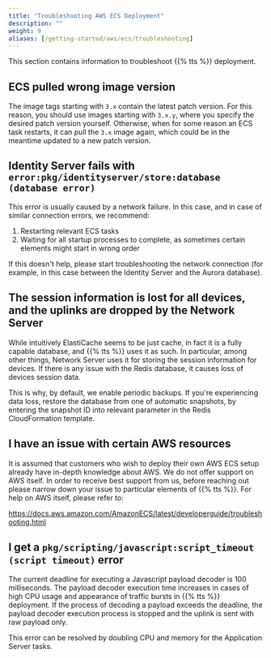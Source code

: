 ```yaml
---
title: "Troubleshooting AWS ECS Deployment"
description: ""
weight: 9
aliases: [/getting-started/aws/ecs/troubleshooting]
---
```


This section contains information to troubleshoot {{% tts %}} deployment.

## ECS pulled wrong image version

The image tags starting with `3.x` contain the latest patch version. For this reason, you should use images starting with `3.x.y`, where you specify the desired patch version yourself. Otherwise, when for some reason an ECS task restarts, it can pull the `3.x` image again, which could be in the meantime updated to a new patch version.

## Identity Server fails with `error:pkg/identityserver/store:database (database error)`

This error is usually caused by a network failure. In this case, and in case of similar connection errors, we recommend:
1. Restarting relevant ECS tasks
2. Waiting for all startup processes to complete, as sometimes certain elements might start in wrong order

If this doesn't help, please start troubleshooting the network connection (for example, in this case between the Identity Server and the Aurora database).

## The session information is lost for all devices, and the uplinks are dropped by the Network Server

While intuitively ElastiCache seems to be just cache, in fact it is a fully capable database, and {{% tts %}} uses it as such. In particular, among other things, Network Server uses it for storing the session information for devices. If there is any issue with the Redis database, it causes loss of devices session data.

This is why, by default, we enable periodic backups. If you're experiencing data loss, restore the database from one of automatic snapshots, by entering the snapshot ID into relevant parameter in the Redis CloudFormation template.

## I have an issue with certain AWS resources

It is assumed that customers who wish to deploy their own AWS ECS setup already have in-depth knowledge about AWS. We do not offer support on AWS itself. In order to receive best support from us, before reaching out please narrow down your issue to particular elements of {{% tts %}}. For help on AWS itself, please refer to:

https://docs.aws.amazon.com/AmazonECS/latest/developerguide/troubleshooting.html

## I get a `pkg/scripting/javascript:script_timeout (script timeout)` error

The current deadline for executing a Javascript payload decoder is 100 milliseconds. The payload decoder execution time increases in cases of high CPU usage and appearance of traffic bursts in {{% tts %}} deployment. If the process of decoding a payload exceeds the deadline, the payload decoder execution process is stopped and the uplink is sent with raw payload only.

This error can be resolved by doubling CPU and memory for the Application Server tasks.
